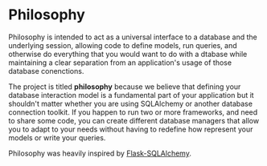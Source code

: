 Philosophy
==========

Philosophy is intended to act as a universal interface to a database and the
underlying session, allowing code to define models, run queries, and otherwise
do everything that you would want to do with a dtabase while maintaining a clear
separation from an application's usage of those database conenctions.

The project is titled **philosophy** because we believe that defining your
database interaction model is a fundamental part of your application but it
shouldn't matter whether you are using SQLAlchemy or another database connection
toolkit. If you happen to run two or more frameworks, and need to share some
code, you can create different database managers that allow you to adapt to your
needs without having to redefine how represent your models or write your
queries.

Philosophy was heavily inspired by [Flask-SQLAlchemy][_flask_sqlalchemy].


[_flask_sqlalchemy]: https://github.com/pallets/flask-sqlalchemy